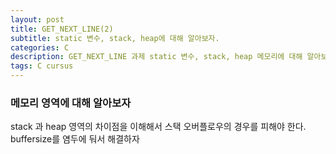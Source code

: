 ```yaml
---
layout: post
title: GET_NEXT_LINE(2)
subtitle: static 변수, stack, heap에 대해 알아보자.
categories: C
description: GET_NEXT_LINE 과제 static 변수, stack, heap 메모리에 대해 알아보자.
tags: C cursus
---
```


### 메모리 영역에 대해 알아보자

stack 과 heap 영역의 차이점을 이해해서 스택 오버플로우의 경우를 피해야 한다. buffersize를 염두에 둬서 해결하자
